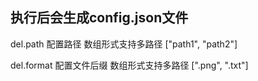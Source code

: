 <h2>执行后会生成config.json文件</h2> 
<p>  del.path 配置路径 数组形式支持多路径 ["path1", "path2"]	</p>
<p>  del.format 配置文件后缀 数组形式支持多路径 [".png", ".txt"]</p>	


